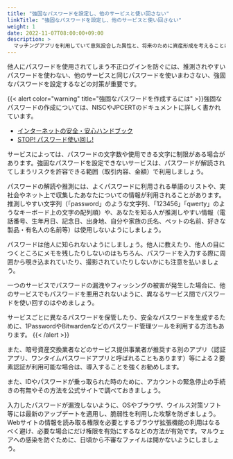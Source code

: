 ```yaml
---
title: "強固なパスワードを設定し、他のサービスと使い回さない"
linkTitle: "強固なパスワードを設定し、他のサービスと使い回さない"
weight: 1
date: 2022-11-07T08:00:00+09:00
description: >
  マッチングアプリを利用していて意気投合した異性と、将来のために資産形成を考えることになった。相手が紹介する投資サービスを利用することになり、暗号資産を入金した。何度か取引する取引所のパスワードを忘れないように、いままで他のサービスで利用していたものと同じパスワードを設定したが、ある日何者かにログインされ、暗号資産を失ってしまった。
---
```

他人に​​パスワードを使用されてしまう不正ログインを防ぐには、推測されやすいパスワードを使わない、他のサービスと同じパスワードを使いまわさない、強固なパスワードを設定するなどの対策が重要です。

{{< alert color="warning" title="強固なパスワードを作成するには" >}}強固なパスワードの作成については、NISCやJPCERTのドキュメントに詳しく書かれています。

- [インターネットの安全・安心ハンドブック](https://www.nisc.go.jp/security-site/files/handbook-all.pdf)
- [STOP! パスワード使い回し!](https://www.jpcert.or.jp/pr/stop-password.html)


サービスによっては、パスワードの文字数や使用できる文字に制限がある場合があります。強固なパスワードを設定できないサービスは、パスワードが解読されてしまうリスクを許容できる範囲（取引内容、金額）で利用しましょう。

パスワードの解読や推測には、よくパスワードに利用される単語のリストや、実社会やネット上で収集したあなたについての情報が利用されることがあります。推測しやすい文字列（「password」のような文字列、「123456」「qwerty」のようなキーボード上の文字の配列順）や、あなたを知る人が推測しやすい情報（電話番号、生年月日、記念日、出身地、自分や家族の氏名、ペットの名前、好きな製品・有名人の名前等）は使用しないようにしましょう。

パスワードは他人に知られないようにしましょう。他人に教えたり、他人の目につくところにメモを残したりしないのはもちろん、パスワードを入力する際に周囲から覗き込まれていたり、撮影されていたりしないかにも注意を払いましょう。

一つのサービスでパスワードの漏洩やフィッシングの被害が発生した場合に、他のサービスでもパスワードを悪用されないように、異なるサービス間でパスワードを使い回すのはやめましょう。

サービスごとに異なるパスワードを保管したり、安全なパスワードを生成するために、1PasswordやBitwardenなどのパスワード管理ツールを利用する方法もあります。
{{< /alert >}}

また、暗号資産交換業者などのサービス提供事業者が推奨する別のアプリ（認証アプリ、ワンタイムパスワードアプリと呼ばれることもあります）等による２要素認証が利用可能な場合は、導入することを強くお勧めします。

また、IDやパスワードが乗っ取られた時のために、アカウントの緊急停止の手続きの有無やその方法を公式サイトで調べておきましょう。

入力したパスワードが漏洩しないように、OSやブラウザ、ウイルス対策ソフト等には最新のアップデートを適用し、脆弱性を利用した攻撃を防ぎましょう。Webサイトの情報を読み取る権限を必要とするブラウザ拡張機能の利用はなるべく避け、必要な場合にだけ権限を有効にするなどの方法が有効です。マルウェアへの感染を防ぐために、日頃から不審なファイルは開かないようにしましょう。
